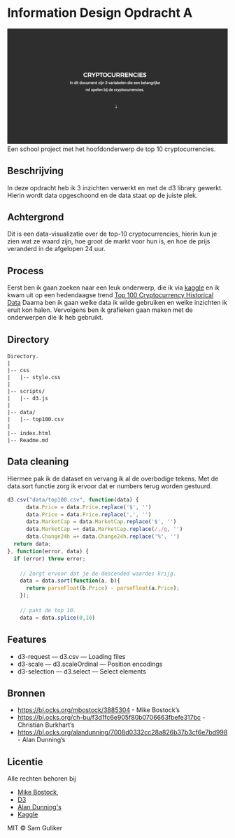 # Information Design Opdracht A

![preview](preview-1.png)
Een school project met het hoofdonderwerp de top 10 cryptocurrencies.

## Beschrijving
In deze opdracht heb ik 3 inzichten verwerkt en met de d3 library gewerkt.
Hierin wordt data opgeschoond en de data staat op de juiste plek.

## Achtergrond
Dit is een data-visualizatie over de top-10 cryptocurrencies, hierin kun je zien wat ze waard zijn,
hoe groot de markt voor hun is, en hoe de prijs veranderd in de afgelopen 24 uur.

## Process
Eerst ben ik gaan zoeken naar een leuk onderwerp, die ik via [kaggle](https://www.kaggle.com/datasets)
en ik kwam uit op een hedendaagse trend [Top 100 Cryptocurrency Historical Data](www.coinmarketcap.com)
Daarna ben ik gaan welke data ik wilde gebruiken en welke inzichten ik eruit kon halen.
Vervolgens ben ik grafieken gaan maken met de onderwerpen die ik heb gebruikt.

## Directory
```
Directory.
|
|-- css
|   |-- style.css 
|
|-- scripts/
|   |-- d3.js
|
|-- data/
|   |-- top100.csv
|
|-- index.html
|-- Readme.md
```
## Data cleaning
Hiermee pak ik de dataset en vervang ik al de overbodige tekens.
Met de data.sort functie zorg ik ervoor dat er numbers terug worden gestuurd.
``` Javascript
d3.csv("data/top100.csv", function(data) {
      data.Price = data.Price.replace('$', '')
      data.Price = data.Price.replace(',', '')
      data.MarketCap = data.MarketCap.replace('$', '')
      data.MarketCap =+ data.MarketCap.replace(/,/g, '')
      data.Change24h =+ data.Change24h.replace('%', '')
  return data;
}, function(error, data) {
  if (error) throw error;

    // Zorgt ervoor dat je de descended waardes krijg.
    data = data.sort(function(a, b){
      return parseFloat(b.Price) - parseFloat(a.Price);
    });

    // pakt de top 10.
    data = data.splice(0,10)
```
## Features
* d3-request — d3.csv — Loading files
* d3-scale — d3.scaleOrdinal — Position encodings
* d3-selection — d3.select — Select elements

## Bronnen
  * https://bl.ocks.org/mbostock/3885304 - Mike Bostock’s
  * https://bl.ocks.org/ch-bu/f3d1fc6e905f80b0706663fbefe317bc - Christian Burkhart’s
  * https://bl.ocks.org/alandunning/7008d0332cc28a826b37b3cf6e7bd998 - Alan Dunning’s
  
## Licentie
Alle rechten behoren bij 
* [Mike Bostock](https://bl.ocks.org/mbostock/3885304),
* [D3](https://d3js.org/)
* [Alan Dunning's](https://bl.ocks.org/alandunning/7008d0332cc28a826b37b3cf6e7bd998) 
* [Kaggle](https://www.kaggle.com/natehenderson/top-100-cryptocurrency-historical-data)

MIT © Sam Guliker
